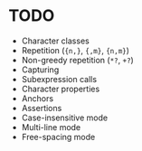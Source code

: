 # TODO

* Character classes
* Repetition (`{n,}`, `{,m}`, `{n,m}`)
* Non-greedy repetition (`*?`, `+?`)
* Capturing
* Subexpression calls
* Character properties
* Anchors
* Assertions
* Case-insensitive mode
* Multi-line mode
* Free-spacing mode
